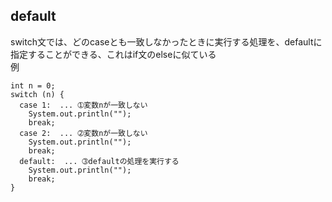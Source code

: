 ## default  
switch文では、どのcaseとも一致しなかったときに実行する処理を、defaultに指定することができる、これはif文のelseに似ている  
例  
```
int n = 0;
switch (n) {
  case 1:  ... ➀変数nが一致しない
    System.out.println("");
    break;
  case 2:  ... ➁変数nが一致しない
    System.out.println("");
    break;
  default:  ... ➂defaultの処理を実行する
    System.out.println("");
    break;
}
```
